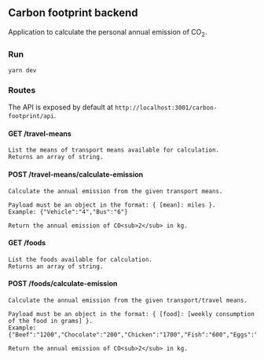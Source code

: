 ## Carbon footprint backend

Application to calculate the personal annual emission of CO<sub>2</sub>.

### Run

`yarn dev`

### Routes

The API is exposed by default at `http://localhost:3001/carbon-footprint/api`.

#### GET /travel-means

```
List the means of transport means available for calculation.
Returns an array of string.
```

#### POST /travel-means/calculate-emission

```
Calculate the annual emission from the given transport means.

Payload must be an object in the format: { [mean]: miles }.
Example: {"Vehicle":"4","Bus":"6"}

Return the annual emission of CO<sub>2</sub> in kg.
```

#### GET /foods

```
List the foods available for calculation.
Returns an array of string.
```

#### POST /foods/calculate-emission

```
Calculate the annual emission from the given transport/travel means.

Payload must be an object in the format: { [food]: [weekly consumption of the food in grams] }.
Example: {"Beef":"1200","Chocolate":"200","Chicken":"1700","Fish":"600","Eggs":"500","Rice":"1600"}

Return the annual emission of CO<sub>2</sub> in kg.
```
